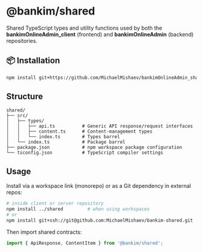 # @bankim/shared

Shared TypeScript types and utility functions used by both the **bankimOnlineAdmin_client** (frontend) and **bankimOnlineAdmin** (backend) repositories.

## 📦 Installation

```bash
npm install git+https://github.com/MichaelMishaev/bankimOnlineAdmin_shared.git
```

## Structure

```
shared/
├── src/
│   ├── types/
│   │   ├── api.ts          # Generic API response/request interfaces
│   │   ├── content.ts      # Content-management types
│   │   └── index.ts        # Types barrel
│   └── index.ts            # Package barrel
├── package.json            # npm workspace package configuration
└── tsconfig.json           # TypeScript compiler settings
```

## Usage

Install via a workspace link (monorepo) or as a Git dependency in external repos:

```bash
# inside client or server repository
npm install ../shared         # when using workspaces
# or
npm install git+ssh://git@github.com:MichaelMishaev/bankim-shared.git
```

Then import shared contracts:

```ts
import { ApiResponse, ContentItem } from '@bankim/shared';
```
